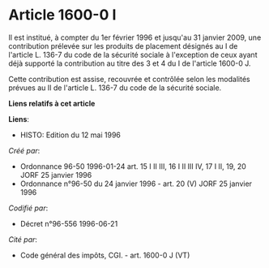 # Article 1600-0 I

Il est institué, à compter du 1er février 1996 et jusqu'au 31 janvier 2009, une contribution prélevée sur les produits de
placement désignés au I de l'article L. 136-7 du code de la sécurité sociale à l'exception de ceux ayant déjà supporté la
contribution au titre des 3 et 4 du I de l'article 1600-0 J.

Cette contribution est assise, recouvrée et contrôlée selon les modalités prévues au II de l'article L. 136-7 du code de la
sécurité sociale.

**Liens relatifs à cet article**

**Liens**:

  - HISTO: Edition du 12 mai 1996

_Créé par_:

  - Ordonnance 96-50 1996-01-24 art. 15 I II III, 16 I II III IV, 17 I II, 19, 20 JORF 25 janvier 1996
  - Ordonnance n°96-50 du 24 janvier 1996 - art. 20 (V) JORF 25 janvier 1996

_Codifié par_:

  - Décret n°96-556 1996-06-21

_Cité par_:

  - Code général des impôts, CGI. - art. 1600-0 J (VT)
